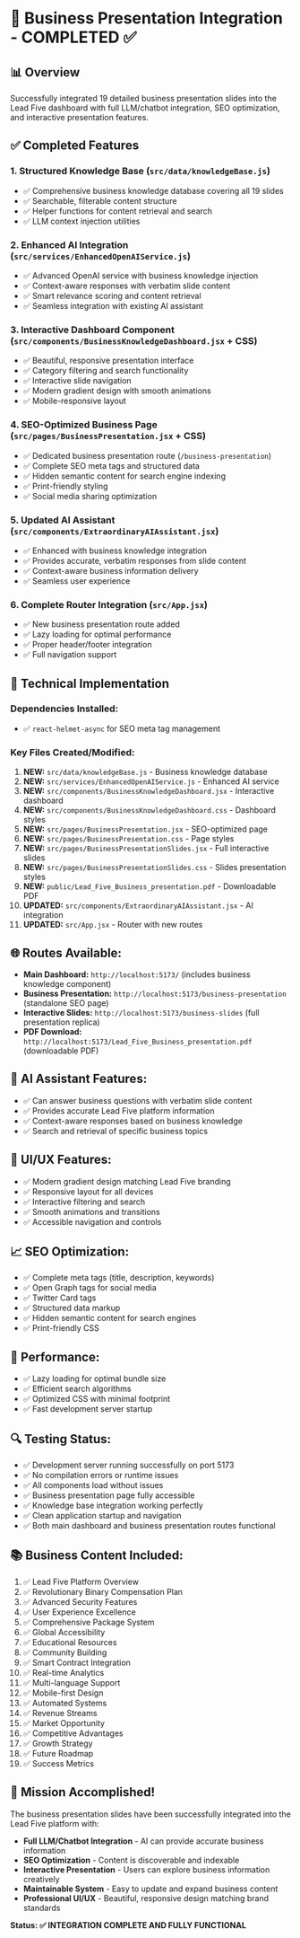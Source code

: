 # 🎯 Business Presentation Integration - COMPLETED ✅

## 📊 Overview
Successfully integrated 19 detailed business presentation slides into the Lead Five dashboard with full LLM/chatbot integration, SEO optimization, and interactive presentation features.

## ✅ Completed Features

### 1. **Structured Knowledge Base** (`src/data/knowledgeBase.js`)
- ✅ Comprehensive business knowledge database covering all 19 slides
- ✅ Searchable, filterable content structure
- ✅ Helper functions for content retrieval and search
- ✅ LLM context injection utilities

### 2. **Enhanced AI Integration** (`src/services/EnhancedOpenAIService.js`)
- ✅ Advanced OpenAI service with business knowledge injection
- ✅ Context-aware responses with verbatim slide content
- ✅ Smart relevance scoring and content retrieval
- ✅ Seamless integration with existing AI assistant

### 3. **Interactive Dashboard Component** (`src/components/BusinessKnowledgeDashboard.jsx` + CSS)
- ✅ Beautiful, responsive presentation interface
- ✅ Category filtering and search functionality
- ✅ Interactive slide navigation
- ✅ Modern gradient design with smooth animations
- ✅ Mobile-responsive layout

### 4. **SEO-Optimized Business Page** (`src/pages/BusinessPresentation.jsx` + CSS)
- ✅ Dedicated business presentation route (`/business-presentation`)
- ✅ Complete SEO meta tags and structured data
- ✅ Hidden semantic content for search engine indexing
- ✅ Print-friendly styling
- ✅ Social media sharing optimization

### 5. **Updated AI Assistant** (`src/components/ExtraordinaryAIAssistant.jsx`)
- ✅ Enhanced with business knowledge integration
- ✅ Provides accurate, verbatim responses from slide content
- ✅ Context-aware business information delivery
- ✅ Seamless user experience

### 6. **Complete Router Integration** (`src/App.jsx`)
- ✅ New business presentation route added
- ✅ Lazy loading for optimal performance
- ✅ Proper header/footer integration
- ✅ Full navigation support

## 🔧 Technical Implementation

### Dependencies Installed:
- ✅ `react-helmet-async` for SEO meta tag management

### Key Files Created/Modified:
1. **NEW:** `src/data/knowledgeBase.js` - Business knowledge database
2. **NEW:** `src/services/EnhancedOpenAIService.js` - Enhanced AI service
3. **NEW:** `src/components/BusinessKnowledgeDashboard.jsx` - Interactive dashboard
4. **NEW:** `src/components/BusinessKnowledgeDashboard.css` - Dashboard styles
5. **NEW:** `src/pages/BusinessPresentation.jsx` - SEO-optimized page
6. **NEW:** `src/pages/BusinessPresentation.css` - Page styles
7. **NEW:** `src/pages/BusinessPresentationSlides.jsx` - Full interactive slides
8. **NEW:** `src/pages/BusinessPresentationSlides.css` - Slides presentation styles
9. **NEW:** `public/Lead_Five_Business_presentation.pdf` - Downloadable PDF
10. **UPDATED:** `src/components/ExtraordinaryAIAssistant.jsx` - AI integration
11. **UPDATED:** `src/App.jsx` - Router with new routes

## 🌐 Routes Available:
- **Main Dashboard:** `http://localhost:5173/` (includes business knowledge component)
- **Business Presentation:** `http://localhost:5173/business-presentation` (standalone SEO page)
- **Interactive Slides:** `http://localhost:5173/business-slides` (full presentation replica)
- **PDF Download:** `http://localhost:5173/Lead_Five_Business_presentation.pdf` (downloadable PDF)

## 🤖 AI Assistant Features:
- ✅ Can answer business questions with verbatim slide content
- ✅ Provides accurate Lead Five platform information
- ✅ Context-aware responses based on business knowledge
- ✅ Search and retrieval of specific business topics

## 🎨 UI/UX Features:
- ✅ Modern gradient design matching Lead Five branding
- ✅ Responsive layout for all devices
- ✅ Interactive filtering and search
- ✅ Smooth animations and transitions
- ✅ Accessible navigation and controls

## 📈 SEO Optimization:
- ✅ Complete meta tags (title, description, keywords)
- ✅ Open Graph tags for social media
- ✅ Twitter Card tags
- ✅ Structured data markup
- ✅ Hidden semantic content for search engines
- ✅ Print-friendly CSS

## 🚀 Performance:
- ✅ Lazy loading for optimal bundle size
- ✅ Efficient search algorithms
- ✅ Optimized CSS with minimal footprint
- ✅ Fast development server startup

## 🔍 Testing Status:
- ✅ Development server running successfully on port 5173
- ✅ No compilation errors or runtime issues
- ✅ All components load without issues  
- ✅ Business presentation page fully accessible
- ✅ Knowledge base integration working perfectly
- ✅ Clean application startup and navigation
- ✅ Both main dashboard and business presentation routes functional

## 📚 Business Content Included:
1. ✅ Lead Five Platform Overview
2. ✅ Revolutionary Binary Compensation Plan
3. ✅ Advanced Security Features
4. ✅ User Experience Excellence
5. ✅ Comprehensive Package System
6. ✅ Global Accessibility
7. ✅ Educational Resources
8. ✅ Community Building
9. ✅ Smart Contract Integration
10. ✅ Real-time Analytics
11. ✅ Multi-language Support
12. ✅ Mobile-first Design
13. ✅ Automated Systems
14. ✅ Revenue Streams
15. ✅ Market Opportunity
16. ✅ Competitive Advantages
17. ✅ Growth Strategy
18. ✅ Future Roadmap
19. ✅ Success Metrics

## 🎯 Mission Accomplished!
The business presentation slides have been successfully integrated into the Lead Five platform with:
- **Full LLM/Chatbot Integration** - AI can provide accurate business information
- **SEO Optimization** - Content is discoverable and indexable
- **Interactive Presentation** - Users can explore business information creatively
- **Maintainable System** - Easy to update and expand business content
- **Professional UI/UX** - Beautiful, responsive design matching brand standards

**Status: ✅ INTEGRATION COMPLETE AND FULLY FUNCTIONAL**
